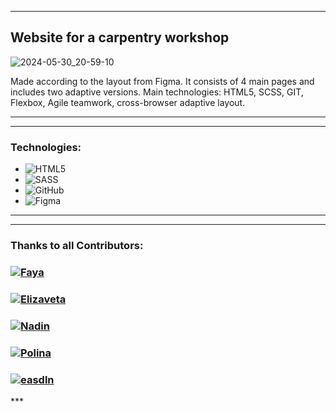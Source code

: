 ***
## Website for a carpentry workshop

![2024-05-30_20-59-10](https://github.com/NadinKonst/Website_for_carpentry_workshop/assets/148748559/8e0bb3b9-3732-4bb3-8165-ca4fc4f9e0b4)

Made according to the layout from Figma. 
It consists of 4 main pages and includes two adaptive versions.
Main technologies: HTML5, SCSS, GIT, Flexbox, Agile teamwork, cross-browser adaptive layout. 
***
***
### Technologies:
* ![HTML5](https://img.shields.io/badge/html5-%23E34F26.svg?style=for-the-badge&logo=html5&logoColor=white)
* ![SASS](https://img.shields.io/badge/SASS-hotpink.svg?style=for-the-badge&logo=SASS&logoColor=white)
* ![GitHub](https://img.shields.io/badge/github-%23121011.svg?style=for-the-badge&logo=github&logoColor=white)
* ![Figma](https://img.shields.io/badge/figma-%23F24E1E.svg?style=for-the-badge&logo=figma&logoColor=white)
***
***
### Thanks to all Contributors:
 <h3>
  <a href="https://github.com/FayaAkh">
    <img alt="Faya" src="https://img.shields.io/badge/-Faya-black?style=for-the-badge&logo=github&logoColor=white" />
  </a>
</h3>
 <h3>
  <a href="https://github.com/grecha97">
    <img alt="Elizaveta" src="https://img.shields.io/badge/- Elizaveta-black?style=for-the-badge&logo=github&logoColor=white" />
  </a>
</h3>
 <h3>
  <a href="https://github.com/NadinKonst">
    <img alt="Nadin" src="https://img.shields.io/badge/-Nadin-black?style=for-the-badge&logo=github&logoColor=white" />
  </a>
</h3>
 <h3>
  <a href="https://github.com/AleksandrovaPolina">
    <img alt="Polina" src="https://img.shields.io/badge/-Polina-black?style=for-the-badge&logo=github&logoColor=white" />
  </a>
</h3>
 <h3>
  <a href="https://github.com/easdln">
    <img alt="easdln" src="https://img.shields.io/badge/-easdln-black?style=for-the-badge&logo=github&logoColor=white" />
  </a>
</h3>
***
